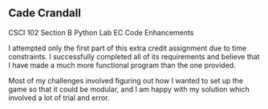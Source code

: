 
## Cade Crandall
CSCI 102 Section B
Python Lab EC Code Enhancements


 I attempted only the first part of this extra credit assignment due to time constraints. I successfully completed all of its requirements and believe that I have made a much more functional program than the one provided. 
 
 Most of my challenges involved figuring out how I wanted to set up the game so that it could be modular, and I am happy with my solution which involved a lot of trial and error. 
